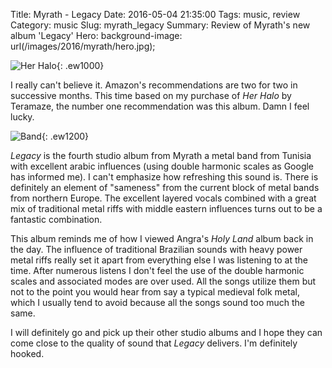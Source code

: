 Title: Myrath - Legacy
Date: 2016-05-04 21:35:00
Tags: music, review
Category: music
Slug: myrath_legacy
Summary: Review of Myrath's new album 'Legacy'
Hero: background-image: url(/images/2016/myrath/hero.jpg);

![Her Halo]({filename}/images/2016/myrath/legacy.jpg){: .ew1000}

I really can't believe it. Amazon's recommendations are two for two in successive months. This time based on my purchase of *Her Halo* by Teramaze, the number one recommendation was this album. Damn I feel lucky.

![Band]({filename}/images/2016/myrath/band.jpg){: .ew1200}

*Legacy* is the fourth studio album from Myrath a metal band from Tunisia with excellent arabic influences (using double harmonic scales as Google has informed me). I can't emphasize how refreshing this sound is. There is definitely an element of "sameness" from the current block of metal bands from northern Europe. The excellent layered vocals combined with a great mix of traditional metal riffs with middle eastern influences turns out to be a fantastic combination.

This album reminds me of how I viewed Angra's *Holy Land* album back in the day. The influence of traditional Brazilian sounds with heavy power metal riffs really set it apart from everything else I was listening to at the time. After numerous listens I don't feel the use of the double harmonic scales and associated modes are over used. All the songs utilize them but not to the point you would hear from say a typical medieval folk metal, which I usually tend to avoid because all the songs sound too much the same.

I will definitely go and pick up their other studio albums and I hope they can come close to the quality of sound that *Legacy* delivers. I'm definitely hooked.

